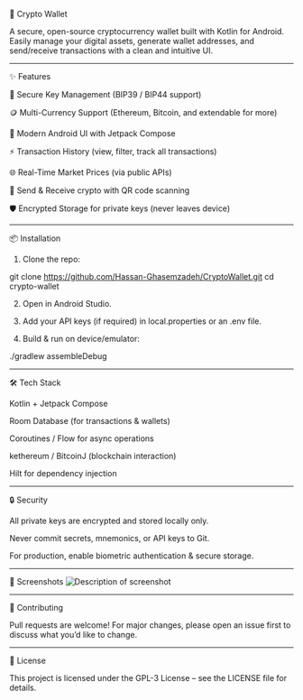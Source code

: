 🚀 Crypto Wallet

A secure, open-source cryptocurrency wallet built with Kotlin for Android.
Easily manage your digital assets, generate wallet addresses, and send/receive transactions with a clean and intuitive UI.


---

✨ Features

🔐 Secure Key Management (BIP39 / BIP44 support)

🪙 Multi-Currency Support (Ethereum, Bitcoin, and extendable for more)

📲 Modern Android UI with Jetpack Compose

⚡ Transaction History (view, filter, track all transactions)

🌐 Real-Time Market Prices (via public APIs)

📡 Send & Receive crypto with QR code scanning

🛡️ Encrypted Storage for private keys (never leaves device)



---

📦 Installation

1. Clone the repo:

git clone https://github.com/Hassan-Ghasemzadeh/CryptoWallet.git
cd crypto-wallet


2. Open in Android Studio.


3. Add your API keys (if required) in local.properties or an .env file.


4. Build & run on device/emulator:

./gradlew assembleDebug




---

🛠️ Tech Stack

Kotlin + Jetpack Compose

Room Database (for transactions & wallets)

Coroutines / Flow for async operations

kethereum / BitcoinJ (blockchain interaction)

Hilt for dependency injection



---

🔒 Security

All private keys are encrypted and stored locally only.

Never commit secrets, mnemonics, or API keys to Git.

For production, enable biometric authentication & secure storage.



---

📸 Screenshots
![Description of screenshot](docs/screenshots/IMG_20250811_191120_813.png)

---

🤝 Contributing

Pull requests are welcome! For major changes, please open an issue first to discuss what you’d like to change.


---

📜 License

This project is licensed under the GPL-3 License – see the LICENSE file for details.
